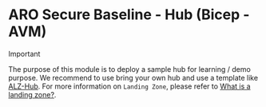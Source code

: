 # ARO Secure Baseline - Hub (Bicep - AVM)

> [!IMPORTANT]
> The purpose of this module is to deploy a sample hub for learning / demo purpose.
> We recommend to use bring your own hub and use a template like [ALZ-Hub](https://github.com/Azure/ALZ-Bicep/tree/main). For more information on `Landing Zone`, please refer to [What is a landing zone?](https://learn.microsoft.com/en-us/azure/cloud-adoption-framework/ready/landing-zone/).